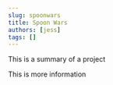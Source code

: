 ```yaml
---
slug: spoonwars
title: Spoon Wars
authors: [jess]
tags: []
---
```


This is a summary of a project

<!--truncate-->

This is more information